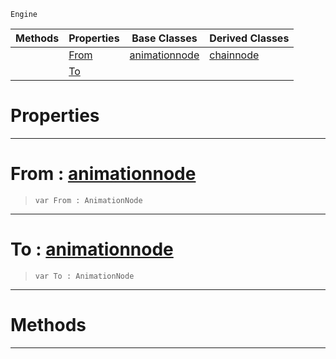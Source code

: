  `Engine`

|Methods|Properties|Base Classes|Derived Classes|
|---|---|---|---|
| |[ From](https://github.com/ZilchEngine/ZilchDocs/blob/master/code_reference/class_reference/dualblendchainnode.markdown#from-zero-engine-documen)|[animationnode](https://github.com/ZilchEngine/ZilchDocs/blob/master/code_reference/class_reference/animationnode.markdown)|[chainnode](https://github.com/ZilchEngine/ZilchDocs/blob/master/code_reference/class_reference/chainnode.markdown)|
| |[ To](https://github.com/ZilchEngine/ZilchDocs/blob/master/code_reference/class_reference/dualblendchainnode.markdown#to-zero-engine-documenta)| | |


 #  Properties


---  
 #  From : [animationnode](https://github.com/ZilchEngine/ZilchDocs/blob/master/code_reference/class_reference/animationnode.markdown)

> 
> ``` lang=cpp, name=Nada
> var From : AnimationNode


---  
 #  To : [animationnode](https://github.com/ZilchEngine/ZilchDocs/blob/master/code_reference/class_reference/animationnode.markdown)

> 
> ``` lang=cpp, name=Nada
> var To : AnimationNode


---  
 #  Methods


---  
 

 